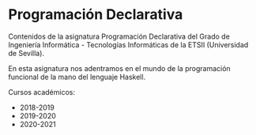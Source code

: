 # Programación Declarativa

Contenidos de la asignatura Programación Declarativa del Grado de Ingeniería Informática - Tecnologías Informáticas de la ETSII (Universidad de Sevilla).

En esta asignatura nos adentramos en el mundo de la programación funcional de la mano del lenguaje Haskell.

Cursos académicos:
* 2018-2019
* 2019-2020
* 2020-2021
